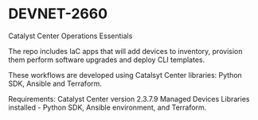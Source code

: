 # DEVNET-2660
Catalyst Center Operations Essentials

The repo includes IaC apps that will add devices to inventory, provision them perform software upgrades and deploy CLI templates.

These workflows are developed using Catalsyt Center libraries: Python SDK, Ansible and Terraform.

Requirements:
Catalyst Center version  2.3.7.9
Managed Devices
Libraries installed - Python SDK, Ansible environment, and Terraform.